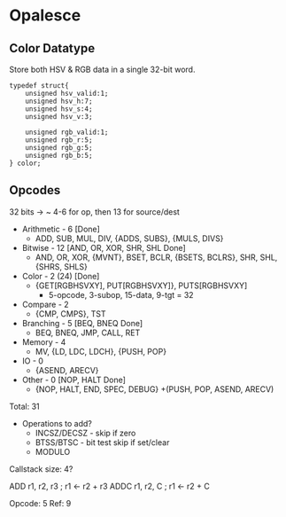 Opalesce
========

Color Datatype
--------------

Store both HSV & RGB data in a single 32-bit word.

    typedef struct{
        unsigned hsv_valid:1;
        unsigned hsv_h:7;
        unsigned hsv_s:4;
        unsigned hsv_v:3;

        unsigned rgb_valid:1;
        unsigned rgb_r:5;
        unsigned rgb_g:5;
        unsigned rgb_b:5;
    } color;

Opcodes
-------

32 bits -> ~ 4-6 for op, then 13 for source/dest

- Arithmetic - 6 [Done]
    - ADD, SUB, MUL, DIV, {ADDS, SUBS}, {MULS, DIVS}
- Bitwise - 12 [AND, OR, XOR, SHR, SHL Done]
    - AND, OR, XOR, {MVNT}, BSET, BCLR, {BSETS, BCLRS}, SHR, SHL, {SHRS, SHLS}
- Color - 2 (24) [Done]
    - {GET[RGBHSVXY], PUT[RGBHSVXY]}, PUTS[RGBHSVXY]
        - 5-opcode, 3-subop, 15-data, 9-tgt = 32
- Compare - 2
    - {CMP, CMPS}, TST
- Branching - 5 [BEQ, BNEQ Done]
    - BEQ, BNEQ, JMP, CALL, RET
- Memory - 4
    - MV, {LD, LDC, LDCH}, {PUSH, POP}
- IO - 0
    - {ASEND, ARECV}
- Other - 0 [NOP, HALT Done]
    - {NOP, HALT, END, SPEC, DEBUG} +(PUSH, POP, ASEND, ARECV)

Total: 31
- Operations to add?
    - INCSZ/DECSZ - skip if zero
    - BTSS/BTSC - bit test skip if set/clear
    - MODULO


Callstack size: 4?

ADD r1, r2, r3 ; r1 <- r2 + r3
ADDC r1, r2, C ; r1 <- r2 + C

Opcode: 5
Ref: 9

